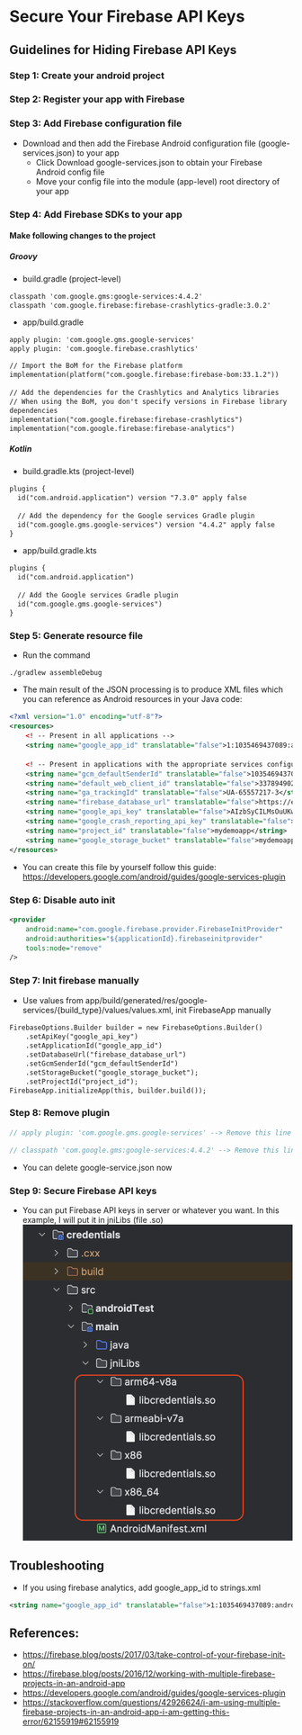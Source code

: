 # Secure Your Firebase API Keys
## Guidelines for Hiding Firebase API Keys

### Step 1: Create your android project

### Step 2: Register your app with Firebase

### Step 3: Add Firebase configuration file
- Download and then add the Firebase Android configuration file (google-services.json) to your app
    - Click Download google-services.json to obtain your Firebase Android config file
    - Move your config file into the module (app-level) root directory of your app


### Step 4: Add Firebase SDKs to your app
#### Make following changes to the project
##### Groovy
- build.gradle (project-level)
```Add rules to include the Google Services Gradle plugin:
classpath 'com.google.gms:google-services:4.4.2'
classpath 'com.google.firebase:firebase-crashlytics-gradle:3.0.2'
```
- app/build.gradle
```Apply the Google Services Gradle plugin:
apply plugin: 'com.google.gms.google-services'
apply plugin: 'com.google.firebase.crashlytics'
```
```Add the library dependency:
// Import the BoM for the Firebase platform
implementation(platform("com.google.firebase:firebase-bom:33.1.2"))

// Add the dependencies for the Crashlytics and Analytics libraries
// When using the BoM, you don't specify versions in Firebase library dependencies
implementation("com.google.firebase:firebase-crashlytics")
implementation("com.google.firebase:firebase-analytics")
```
##### Kotlin
- build.gradle.kts (project-level)
```
plugins {
  id("com.android.application") version "7.3.0" apply false

  // Add the dependency for the Google services Gradle plugin
  id("com.google.gms.google-services") version "4.4.2" apply false
}
```
- app/build.gradle.kts
```
plugins {
  id("com.android.application")

  // Add the Google services Gradle plugin
  id("com.google.gms.google-services")
}
```


### Step 5: Generate resource file
- Run the command
```
./gradlew assembleDebug
```

- The main result of the JSON processing is to produce XML files which you can reference as Android resources in your Java code:

```app/build/generated/res/google-services/{build_type}/values/values.xml
<?xml version="1.0" encoding="utf-8"?>
<resources>
    <! -- Present in all applications -->
    <string name="google_app_id" translatable="false">1:1035469437089:android:73a4fb8297b2cd4f</string>

    <! -- Present in applications with the appropriate services configured -->
    <string name="gcm_defaultSenderId" translatable="false">1035469437089</string>
    <string name="default_web_client_id" translatable="false">337894902146-e4uksm38sne0bqrj6uvkbo4oiu4hvigl.apps.googleusercontent.com</string>
    <string name="ga_trackingId" translatable="false">UA-65557217-3</string>
    <string name="firebase_database_url" translatable="false">https://example-url.firebaseio.com</string>
    <string name="google_api_key" translatable="false">AIzbSyCILMsOuUKwN3qhtxrPq7FFemDJUAXTyZ8</string>
    <string name="google_crash_reporting_api_key" translatable="false">AIzbSyCILMsOuUKwN3qhtxrPq7FFemDJUAXTyZ8</string>
    <string name="project_id" translatable="false">mydemoapp</string>
    <string name="google_storage_bucket" translatable="false">mydemoapp.appspot.com</string>
</resources>
```
- You can create this file by yourself follow this guide: https://developers.google.com/android/guides/google-services-plugin


### Step 6: Disable auto init

```AndroidManifest.xml
<provider
    android:name="com.google.firebase.provider.FirebaseInitProvider"
    android:authorities="${applicationId}.firebaseinitprovider"
    tools:node="remove"
/>
```


### Step 7: Init firebase manually
- Use values from app/build/generated/res/google-services/{build_type}/values/values.xml, init FirebaseApp manually
```
FirebaseOptions.Builder builder = new FirebaseOptions.Builder()
    .setApiKey("google_api_key")
    .setApplicationId("google_app_id")
    .setDatabaseUrl("firebase_database_url")
    .setGcmSenderId("gcm_defaultSenderId")
    .setStorageBucket("google_storage_bucket");
    .setProjectId("project_id");
FirebaseApp.initializeApp(this, builder.build());
```


### Step 8: Remove plugin
```app/build.gradle
// apply plugin: 'com.google.gms.google-services' --> Remove this line
```

```build.gradle (project-level)
// classpath 'com.google.gms:google-services:4.4.2' --> Remove this line (Optional)
```

- You can delete google-service.json now


### Step 9: Secure Firebase API keys
- You can put Firebase API keys in server or whatever you want. In this example, I will put it in jniLibs (file .so)
![image](./images/jni_libs.png)



## Troubleshooting
- If you using firebase analytics, add google_app_id to strings.xml
```strings.xml
<string name="google_app_id" translatable="false">1:1035469437089:android:73a4fb8297b2cd4f</string>
```



## References:
- https://firebase.blog/posts/2017/03/take-control-of-your-firebase-init-on/
- https://firebase.blog/posts/2016/12/working-with-multiple-firebase-projects-in-an-android-app
- https://developers.google.com/android/guides/google-services-plugin
- https://stackoverflow.com/questions/42926624/i-am-using-multiple-firebase-projects-in-an-android-app-i-am-getting-this-error/62155919#62155919